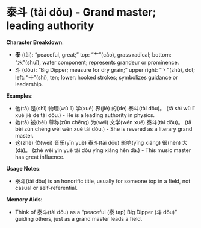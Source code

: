 # **泰斗 (tài dǒu) - Grand master; leading authority**

**Character Breakdown**:  
- **泰** (tài): “peaceful, great;” top: “艹”(cǎo), grass radical; bottom: “水”(shuǐ), water component; represents grandeur or prominence.  
- **斗** (dǒu): “Big Dipper; measure for dry grain;” upper right: “丶”(zhǔ), dot; left: “十”(shí), ten; lower: hooked strokes; symbolizes guidance or leadership.

**Examples**:  
- 他(tā) 是(shì) 物理(wù lǐ) 学(xué) 界(jiè) 的(de) 泰斗(tài dǒu)。 (tā shì wù lǐ xué jiè de tài dǒu.) - He is a leading authority in physics.  
- 她(tā) 被(bèi) 尊称(zūn chēng) 为(wéi) 文学(wén xué) 泰斗(tài dǒu)。 (tā bèi zūn chēng wéi wén xué tài dǒu.) - She is revered as a literary grand master.  
- 这(zhè) 位(wèi) 音乐(yīn yuè) 泰斗(tài dǒu) 影响(yǐng xiǎng) 很(hěn) 大(dà)。 (zhè wèi yīn yuè tài dǒu yǐng xiǎng hěn dà.) - This music master has great influence.

**Usage Notes**:  
- 泰斗(tài dǒu) is an honorific title, usually for someone top in a field, not casual or self-referential.

**Memory Aids**:  
- Think of 泰斗(tài dǒu) as a “peaceful (泰 tạp) Big Dipper (斗 dǒu)” guiding others, just as a grand master leads a field.